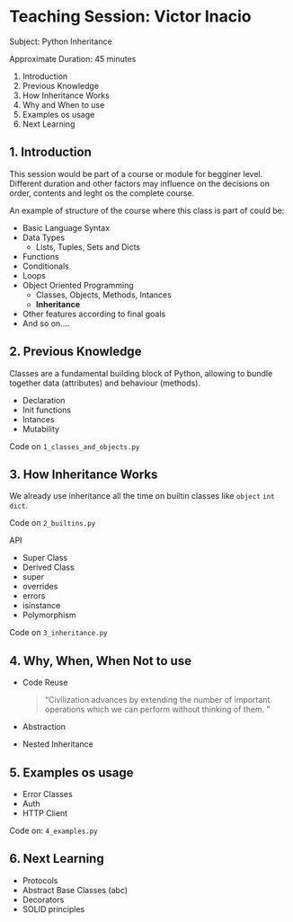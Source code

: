 # Teaching Session: Victor Inacio

Subject: Python Inheritance

Approximate Duration: 45 minutes

1. Introduction
2. Previous Knowledge
3. How Inheritance Works
4. Why and When to use
5. Examples os usage
6. Next Learning

## 1. Introduction

This session would be part of a course or module for begginer level. Different duration and other factors may influence
on the decisions on order, contents and leght os the complete course.

An example of structure of the course where this class is part of could be:

- Basic Language Syntax
- Data Types
  - Lists, Tuples, Sets and Dicts
- Functions
- Conditionals
- Loops
- Object Oriented Programming
  - Classes, Objects, Methods, Intances
  - **Inheritance**
- Other features according to final goals 
- And so on....

## 2. Previous Knowledge

Classes are a fundamental building block of Python, allowing to bundle together data (attributes) and behaviour (methods).

- Declaration
- Init functions
- Intances
- Mutability

Code on `1_classes_and_objects.py`


## 3. How Inheritance Works


We already use inheritance all the time on builtin classes like `object` `int` `dict`.

Code on `2_builtins.py`

API

- Super Class
- Derived Class
- super
- overrides
- errors
- isinstance
- Polymorphism

Code on `3_inheritance.py`



## 4. Why, When, When Not to use

- Code Reuse
  > “Civilization advances by extending the number of important operations which we can perform without thinking of them. ”

- Abstraction
- Nested Inheritance


## 5. Examples os usage

- Error Classes
- Auth
- HTTP Client

Code on: `4_examples.py`


## 6. Next Learning

- Protocols
- Abstract Base Classes (abc)
- Decorators
- SOLID principles


